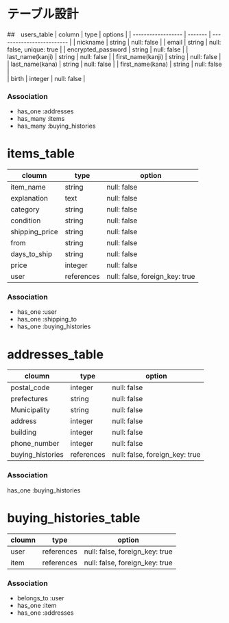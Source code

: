 # テーブル設計


##　users_table
| column             | type    | options                   | 
| ------------------ | ------- | ------------------------- | 
| nickname           | string  | null: false               |
| email              | string  | null: false, unique: true | 
| encrypted_password | string  | null: false               |
| last_name(kanji)   | string  | null: false               | 
| first_name(kanji)  | string  | null: false               | 
| last_name(kana)    | string  | null: false               | 
| first_name(kana)   | string  | null: false               |  
| birth              | integer | null: false               |

### Association
- has_one :addresses
- has_many :items
- has_many :buying_histories

# items_table
| cloumn         | type        | option                          | 
| -------------- | ----------  |------------                     | 
| item_name      | string      |  null: false                    | 
| explanation    | text        |  null: false                    | 
| category       | string      |  null: false                    | 
| condition      | string      |  null: false                    |
| shipping_price | string      |  null: false                    |
| from           | string      |  null: false                    |
| days_to_ship   | string      |  null: false                    |
| price          | integer     |  null: false                    | 
| user           | references  |  null: false, foreign_key: true |

### Association
- has_one :user
- has_one :shipping_to
- has_one :buying_histories

# addresses_table
| cloumn            | type       | option                          | 
| ----------------  | ---------- | ------------------------------- | 
| postal_code       | integer    |  null: false                    |
| prefectures       | string     |  null: false                    |
| Municipality      | string     |  null: false                    |
| address           | integer    |  null: false                    |
| building          | integer    |  null: false                    |
| phone_number      | integer    |  null: false                    | 
| buying_histories  | references |  null: false, foreign_key: true |

### Association
has_one :buying_histories

# buying_histories_table
| cloumn         |  type      | option                         |
| -------------- | ---------- | ------------------------------ |
| user           | references | null: false, foreign_key: true |
| item           | references | null: false, foreign_key: true |

### Association
- belongs_to :user
- has_one :item
- has_one :addresses